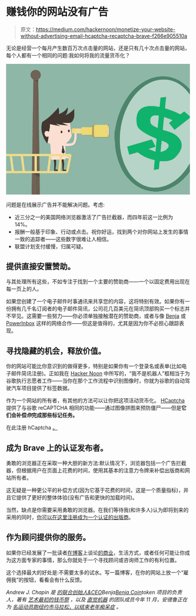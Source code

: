 # 赚钱你的网站没有广告

> 原文：<https://medium.com/hackernoon/monetize-your-website-without-advertising-email-hcaptcha-recaptcha-brave-f266e905510a>

无论是经营一个每月产生数百万次点击量的网站，还是只有几十次点击量的网站，每个人都有一个相同的问题:我如何将我的流量货币化？

![](img/6c2a579d1ad2fd4d4afaa52579a3032e.png)

问题是在线展示广告并不能解决问题。考虑:

*   近三分之一的美国网络浏览器激活了广告拦截器，而四年前这一比例为 14%。
*   报酬一般基于印象、行动或点击。祝你好运，找到两个对你网站上发生的事情一致的追踪者——这些数字很难让人相信。
*   联盟计划支付缓慢，归属可疑。

## 提供直接安置赞助。

与其处理所有这些，不如专注于找到一个主要的赞助商——一个以固定费用出现在每一页上的人。

如果您创建了一个电子邮件时事通讯来共享您的内容，这将特别有效。如果你有一份拥有几千名订阅者的电子邮件简讯，公司花几百美元在简讯顶部购买一个标志并不罕见。这需要一些努力——你必须单独接触潜在的赞助商，或者与像 [Benja](http://benja.co) 或 [PowerInbox](https://powerinbox.com/about-us/) 这样的网络合作——但这是值得的，尤其是因为你不必担心跟踪表现。

## **寻找隐藏的机会，释放价值。**

你的网站可能比你意识到的做得更多，特别是如果你有一个登录名或表单(比如电子邮件简讯注册)。正如我在 [Hacker Noon](https://hackernoon.com/google-is-using-you-recaptcha-hcaptcha-human-protocol-d911ff51a494) 中所写的，“我不是机器人”框相当于为谷歌执行志愿者工作——当你在那个工作流程中识别图像时，你就为谷歌的自动驾驶汽车项目提供了标签数据。

作为一个网站的所有者，有其他的方法可以让你把这项活动货币化。 [HCaptcha](https://hcaptcha.com/) 提供了与谷歌 reCAPTCHA 相同的功能——通过图像拼图来预防僵尸——但是**它们会补偿*你*完成那些标记任务。**

在此注册 hCaptcha [。](https://hcaptcha.com/)

## 成为 Brave 上的认证发布者。

勇敢的浏览器正在采取一种大胆的新方法:默认情况下，浏览器包括一个广告拦截器，但根据用户在页面上花费的时间，使用其基本的注意力令牌来补偿出版商和网站所有者。

这无疑是一种更公平的补偿方式(因为它基于花费的时间，这是一个质量指标)，并且它提供了更好的整体体验(没有广告和更快的加载时间)。

当然，缺点是你需要采用勇敢的浏览器。在我们等待我(和许多人)认为即将到来的采用的同时，[你可以在这里注册成为一个认证的出版商](https://brave.com/publishers/)。

## 作为顾问提供你的服务。

如果你已经发展了一批读者[在博客](https://hackernoon.com/tagged/blogging)上谈论[的商业](https://hackernoon.com/tagged/business)，生活方式，或者任何可能让你成为这方面专家的事情，那么你就处于一个寻找顾问或咨询师工作的有利位置。

这个选择最大的好处是:不需要太多的试水。写一篇博客，在你的网站上放一个“雇佣我”的按钮，看看会有什么反馈。

*Andrew J. Chapin 是* [*的联合创始人&CEO*](http://benja.co)*Benja*[*Benja Coin*](http://benjacoin.com)*token 项目的负责人，著有* [*艺术最初的钱币祭*](https://www.amazon.com/Art-Initial-Coin-Offering-Crypto-Token-ebook/dp/B075RRWGT1/ref=as_li_ss_tl?ie=UTF8&qid=1510782200&sr=8-1&keywords=art+of+the+initial+coin+offering&linkCode=sl1&tag=p02bbf-20&linkId=c4fe0973e4335f975fcab74b1f62ad7e) *，以及* [*直觉机器*](https://www.intuitionmachines.com/) *的团队成员今年 11 月，安德鲁正在为* [*名运动员跑纽约市马拉松，以结束老年痴呆症*](https://give.caringkindnyc.org/index.cfm?fuseaction=donate.participant&participantID=33993) *。*